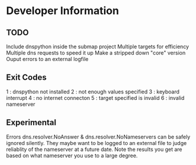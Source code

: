 Developer Information
=====================

TODO
----
Include dnspython inside the submap project
Multiple targets for efficiency 
Multiple dns requests to speed it up
Make a stripped down "core" version
Ouput errors to an external logfile

Exit Codes
----------
1 : dnspython not installed
2 : not enough values specified
3 : keyboard interrupt
4 : no internet connecton
5 : target specified is invalid
6 : invalid nameserver

Experimental
------------
Errors dns.resolver.NoAnswer & dns.resolver.NoNameservers
can be safely ignored silently. They maybe want to
be logged to an external file to judge reliablity
of the nameserver at a future date. Note the results you 
get are based on what nameserver you use to a large degree.
